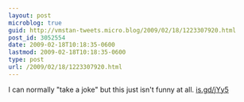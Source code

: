 ```yaml
---
layout: post
microblog: true
guid: http://vmstan-tweets.micro.blog/2009/02/18/1223307920.html
post_id: 3052554
date: 2009-02-18T10:18:35-0600
lastmod: 2009-02-18T10:18:35-0600
type: post
url: /2009/02/18/1223307920.html
---
```

I can normally "take a joke" but this just isn't funny at all.  [is.gd/jYy5](http://is.gd/jYy5)
